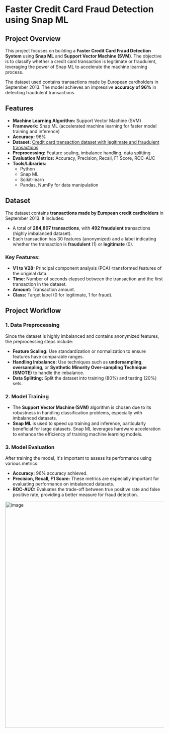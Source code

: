 # Faster Credit Card Fraud Detection using Snap ML

## Project Overview

This project focuses on building a **Faster Credit Card Fraud Detection System** using **Snap ML** and **Support Vector Machine (SVM)**. The objective is to classify whether a credit card transaction is legitimate or fraudulent, leveraging the power of Snap ML to accelerate the machine learning process.

The dataset used contains transactions made by European cardholders in September 2013. The model achieves an impressive **accuracy of 96%** in detecting fraudulent transactions.

## Features

- **Machine Learning Algorithm:** Support Vector Machine (SVM)
- **Framework:** Snap ML (accelerated machine learning for faster model training and inference)
- **Accuracy:** 96%
- **Dataset:** [Credit card transaction dataset with legitimate and fraudulent transactions](https://www.kaggle.com/datasets/mlg-ulb/creditcardfraud)
- **Preprocessing:** Feature scaling, imbalance handling, data splitting
- **Evaluation Metrics:** Accuracy, Precision, Recall, F1 Score, ROC-AUC
- **Tools/Libraries:**
  - Python
  - Snap ML
  - Scikit-learn
  - Pandas, NumPy for data manipulation

## Dataset

The dataset contains **transactions made by European credit cardholders** in September 2013. It includes:
- A total of **284,807 transactions**, with **492 fraudulent** transactions (highly imbalanced dataset).
- Each transaction has 30 features (anonymized) and a label indicating whether the transaction is **fraudulent** (1) or **legitimate** (0).

### Key Features:
- **V1 to V28:** Principal component analysis (PCA)-transformed features of the original data.
- **Time:** Number of seconds elapsed between the transaction and the first transaction in the dataset.
- **Amount:** Transaction amount.
- **Class:** Target label (0 for legitimate, 1 for fraud).

## Project Workflow

### 1. Data Preprocessing

Since the dataset is highly imbalanced and contains anonymized features, the preprocessing steps include:
- **Feature Scaling:** Use standardization or normalization to ensure features have comparable ranges.
- **Handling Imbalance:** Use techniques such as **undersampling**, **oversampling**, or **Synthetic Minority Over-sampling Technique (SMOTE)** to handle the imbalance.
- **Data Splitting:** Split the dataset into training (80%) and testing (20%) sets.
  
### 2. Model Training

- The **Support Vector Machine (SVM)** algorithm is chosen due to its robustness in handling classification problems, especially with imbalanced datasets.
- **Snap ML** is used to speed up training and inference, particularly beneficial for large datasets. Snap ML leverages hardware acceleration to enhance the efficiency of training machine learning models.
  
### 3. Model Evaluation

After training the model, it's important to assess its performance using various metrics:
- **Accuracy:** 96% accuracy achieved.
- **Precision, Recall, F1 Score:** These metrics are especially important for evaluating performance on imbalanced datasets.
- **ROC-AUC:** Evaluates the trade-off between true positive rate and false positive rate, providing a better measure for fraud detection.


<img width="718" alt="image" src="https://github.com/user-attachments/assets/8b68dab1-2f0f-4b56-829d-fe29fbe59e38">
